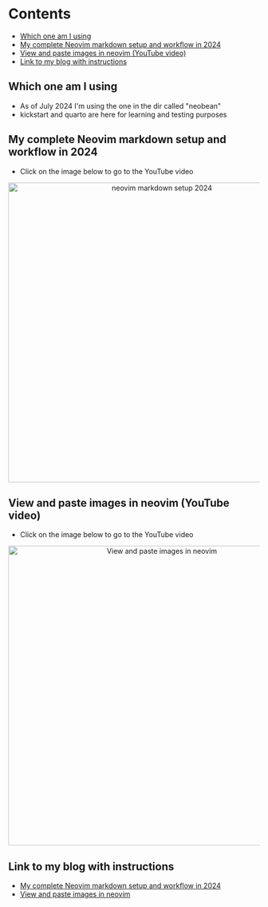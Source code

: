 # Contents

<!-- toc -->

- [Which one am I using](#which-one-am-i-using)
- [My complete Neovim markdown setup and workflow in 2024](#my-complete-neovim-markdown-setup-and-workflow-in-2024)
- [View and paste images in neovim (YouTube video)](#view-and-paste-images-in-neovim-youtube-video)
- [Link to my blog with instructions](#link-to-my-blog-with-instructions)

<!-- tocstop -->

## Which one am I using

- As of July 2024 I'm using the one in the dir called "neobean"
- kickstart and quarto are here for learning and testing purposes

## My complete Neovim markdown setup and workflow in 2024

- Click on the image below to go to the YouTube video

<div align="center">
    <a href="https://youtu.be/c0cuvzK1SDo">
        <img
          src="https://res.cloudinary.com/daqwsgmx6/image/upload/q_75/v1717456413/youtube/neovim/markdown-setup-2024.avif"
          alt="neovim markdown setup 2024"
          width="600"
        />
    </a>
</div>

## View and paste images in neovim (YouTube video)

- Click on the image below to go to the YouTube video

<div align="center">
    <a href="https://youtu.be/0O3kqGwNzTI">
        <img
          src="https://res.cloudinary.com/daqwsgmx6/image/upload/q_75/v1717456413/youtube/neovim/view-paste-images.avif"
          alt="View and paste images in neovim"
          width="600"
        />
    </a>
</div>

## Link to my blog with instructions

- [My complete Neovim markdown setup and workflow in 2024](https://linkarzu.com/posts/neovim/markdown-setup-2024/)
- [View and paste images in neovim](https://linkarzu.com/posts/neovim/images-neovim/)
